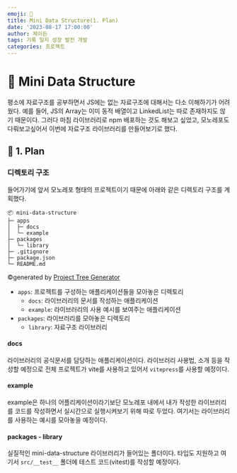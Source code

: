 ```yaml
---
emoji: 💾
title: Mini Data Structure(1. Plan)
date: '2023-08-17 17:00:00'
author: 제이든
tags: 기록 일지 성장 발전 개발
categories: 프로젝트
---
```


# 💾 Mini Data Structure

평소에 자료구조를 공부하면서 JS에는 없는 자료구조에 대해서는 다소 이해하기가 어려웠다. 예를 들어, JS의 Array는 이미 동적 배열이고 LinkedList는 따로 존재하지도 않기 때문이다. 그러다 마침 라이브러리로 npm 배포하는 것도 해보고 싶었고, 모노레포도 다뤄보고싶어서 이번에 자료구조 라이브러리를 만들어보기로 했다.

## 📝 1. Plan

### 디렉토리 구조

들어가기에 앞서 모노레포 형태의 프로젝트이기 때문에 아래와 같은 디렉토리 구조를 계획했다.

```
📦 mini-data-structure
├─ apps
│  ├─ docs
│  └─ example
├─ packages
│  └─ library
├─ .gitignore
├─ package.json
└─ README.md
```

©generated by [Project Tree Generator](https://woochanleee.github.io/project-tree-generator)

- `apps`: 프로젝트를 구성하는 애플리케이션들을 모아놓은 디렉토리
  - `docs`: 라이브러리의 문서를 작성하는 애플리케이션
  - `example`: 라이브러리의 사용 예시를 보여주는 애플리케이션
- `packages`: 라이브러리를 모아놓은 디렉토리
  - `library`: 자료구조 라이브러리

#### docs

라이브러리의 공식문서를 담당하는 애플리케이션이다. 라이브러리 사용법, 소개 등을 작성할 예정으로 전체 프로젝트가 vite를 사용하고
있어서 `vitepress`를 사용할 예정이다.

#### example

example은 하나의 어플리케이션이라기보단 모노레포 내에서 내가 작성한 라이브러리를 코드를 작성하면서 실시간으로 실행시켜보기 위해
따로 두었다. 여기서는 라이브러리를 사용하는 예시를 모아놓을 예정이다.

#### packages - library

실질적인 mini-data-structure 라이브러리가 들어있는 폴더이다. 타입도 지원하고 여기서 `src/__test__` 폴더에 테스트 코드(vitest)를 작성할 예정이다.

```toc

```
